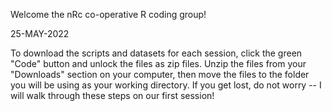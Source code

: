 Welcome the nRc co-operative R coding group! 

25-MAY-2022

To download the scripts and datasets for each session, click the green "Code" button and unlock the files as zip files. 
Unzip the files from your "Downloads" section on your computer, then move the files to the folder you will be using as your working directory. 
If you get lost, do not worry -- I will walk through these steps on our first session!
